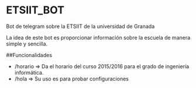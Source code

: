 # ETSIIT_BOT
Bot de telegram sobre la ETSIIT de la universidad de Granada

La idea de este bot es proporcionar información sobre la escuela de manera simple y sencilla.

##Funcionalidades

* /horario => Da el horario del curso 2015/2016 para el grado de ingeniería informática.
* /hola => Su uso es para probar configuraciones
